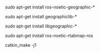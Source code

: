 sudo apt-get install ros-noetic-geographic-*

sudo apt-get install geographiclib-*

sudo apt-get install libgeographic-*

sudo apt-get install ros-noetic-rtabmap-ros 

catkin_make -j1
